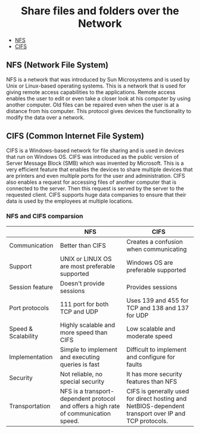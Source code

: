 <h1 style="text-align: center;">Share files and folders over the Network</h1>

- [NFS](./nfs.md) 
- [CIFS](./cifs_samba.md)

## NFS (Network File System)
NFS is a network that was introduced by Sun Microsystems and is used by Unix or Linux-based operating systems. This is a network that is used for giving remote access capabilities to the applications. Remote access enables the user to edit or even take a closer look at his computer by using another computer. Old files can be repaired even when the user is at a distance from his computer. This protocol gives devices the functionality to modify the data over a network. 

## CIFS (Common Internet File System)
CIFS is a Windows-based network for file sharing and is used in devices that run on Windows OS. CIFS was introduced as the public version of Server Message Block (SMB) which was invented by Microsoft. This is a very efficient feature that enables the devices to share multiple devices that are printers and even multiple ports for the user and administration. CIFS also enables a request for accessing files of another computer that is connected to the server. Then this request is served by the server to the requested client. CIFS supports huge data companies to ensure that their data is used by the employees at multiple locations. 

### NFS and CIFS comparsion 

|   |NFS|CIFS|
|---|---|---|
| Communication | Better than CIFS | Creates a confusion when communicating |
| Support | UNIX or LINUX OS are most preferable supported | Windows OS are preferable supported |
| Session feature | Doesn't provide sessions | Provides sessions |
| Port protocols | 111 port for both TCP and UDP | Uses 139 and 455 for TCP and 138 and 137 for UDP |
| Speed & Scalability | Highly scalable and more speed than CIFS | Low scalable and moderate speed |
| Implementation | Simple to implement and executing queries is fast | Difficult to implement and configure for faults |
| Security | Not reliable, no special security | It has more security features than NFS |
| Transportation | NFS is a transport-dependent protocol and offers a high rate of communication speed. | CIFS is generally used for direct hosting and NetBIOS-dependent transport over IP and TCP protocols. |
